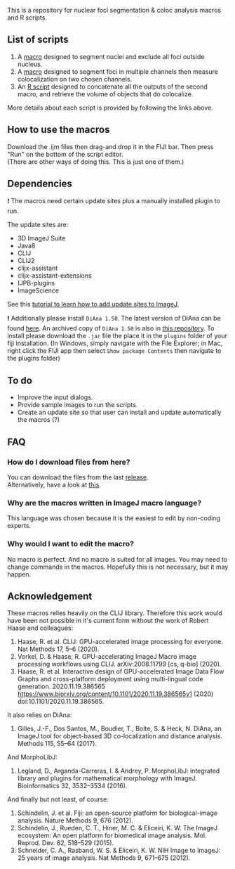 This is a repository for nuclear foci segmentation & coloc analysis macros and R scripts.

## List of scripts
1) A [macro](https://github.com/LiorPytowski/Nuclear-Foci-Analysis-Macros/tree/main/1_Nuclear%20segmentation%20and%20masking) designed to segment nuclei and exclude all foci outside nucleus.
2) A [macro](https://github.com/LiorPytowski/Nuclear-Foci-Analysis-Macros/tree/main/2_Spot%20segmentationa%20and%20colocalization%20analysis) designed to segment foci in multiple channels then measure colocalization on two chosen channels.
3) An [R script](https://github.com/LiorPytowski/Nuclear-Foci-Analysis-Macros/tree/main/3_Concatenae%20files%20and%20merge%20tables) designed to concatenate all the outputs of the second macro, and retrieve the volume of objects that do colocalize.

More details about each script is provided by following the links above.

## How to use the macros
Download the .ijm files then drag-and drop it in the FIJI bar. Then press "Run" on the bottom of the script editor.  
(There are other ways of doing this. This is just one of them.)

## Dependencies
:heavy_exclamation_mark: The macros need certain update sites plus a manually installed plugin to run.

The update sites are:
* 3D ImageJ Suite
* Java8
* CLIJ     
* CLIJ2
* clijx-assistant
* clijx-assistant-extensions
* IJPB-plugins
* ImageScience

See this [tutorial to learn how to add update sites to ImageJ](https://imagej.net/update-sites/following).

:heavy_exclamation_mark:  Additionally please install `DiAna 1.50`. The latest version of DiAna can be found [here](https://imagej.net/plugins/distance-analysis#installation). An archived copy of `DiAna 1.50` is also in [this repository](https://github.com/LiorPytowski/Nuclear-Foci-Analysis-Macros/tree/main/DiAna).
To install please download the `.jar` file the place it in the `plugins` folder of your fiji installation. (In Windows, simply navigate with the File Explorer; in Mac, right click the FIJI app then select `Show package Contents` then navigate to the plugins folder)


## To do
* Improve the input dialogs.
* Provide sample images to run the scripts.
* Create an update site so that user can install and update automatically the macros (?)


## FAQ
### How do I download files from here?
You can download the files from the last [release](https://github.com/LiorPytowski/Nuclear-Foci-Analysis-Macros/releases).  
Alternatively, have a look at [this](https://blog.hubspot.com/website/download-from-github?hubs_content=blog.hubspot.com%2Fwebsite%2Fdownload-from-github&hubs_content-cta=downloading%20a%20file) 

### Why are the macros written in ImageJ macro language?
This language was chosen because it is the easiest to edit by non-coding experts.

### Why would I want to edit the macro?
No macro is perfect. And no macro is suited for all images. You may need to change commands in the macros. Hopefully this is not necessary, but it may happen.

## Acknowledgement
These macros relies heavily on the CLIJ library. Therefore this work would have been not possible in it's current form without the work of Robert Haase and colleagues:
1. Haase, R. et al. CLIJ: GPU-accelerated image processing for everyone. Nat Methods 17, 5–6 (2020).
2. Vorkel, D. & Haase, R. GPU-accelerating ImageJ Macro image processing workflows using CLIJ. arXiv:2008.11799 [cs, q-bio] (2020).
3. Haase, R. et al. Interactive design of GPU-accelerated Image Data Flow Graphs and cross-platform deployment using multi-lingual code generation. 2020.11.19.386565 https://www.biorxiv.org/content/10.1101/2020.11.19.386565v1 (2020) doi:10.1101/2020.11.19.386565.

It also relies on DiAna:
1. Gilles, J.-F., Dos Santos, M., Boudier, T., Bolte, S. & Heck, N. DiAna, an ImageJ tool for object-based 3D co-localization and distance analysis. Methods 115, 55–64 (2017).

And MorphoLibJ:
1. Legland, D., Arganda-Carreras, I. & Andrey, P. MorphoLibJ: integrated library and plugins for mathematical morphology with ImageJ. Bioinformatics 32, 3532–3534 (2016).

And finally but not least, of course:

1. Schindelin, J. et al. Fiji: an open-source platform for biological-image analysis. Nature Methods 9, 676 (2012).
2. Schindelin, J., Rueden, C. T., Hiner, M. C. & Eliceiri, K. W. The ImageJ ecosystem: An open platform for biomedical image analysis. Mol. Reprod. Dev. 82, 518–529 (2015).
3. Schneider, C. A., Rasband, W. S. & Eliceiri, K. W. NIH Image to ImageJ: 25 years of image analysis. Nat Methods 9, 671–675 (2012).
